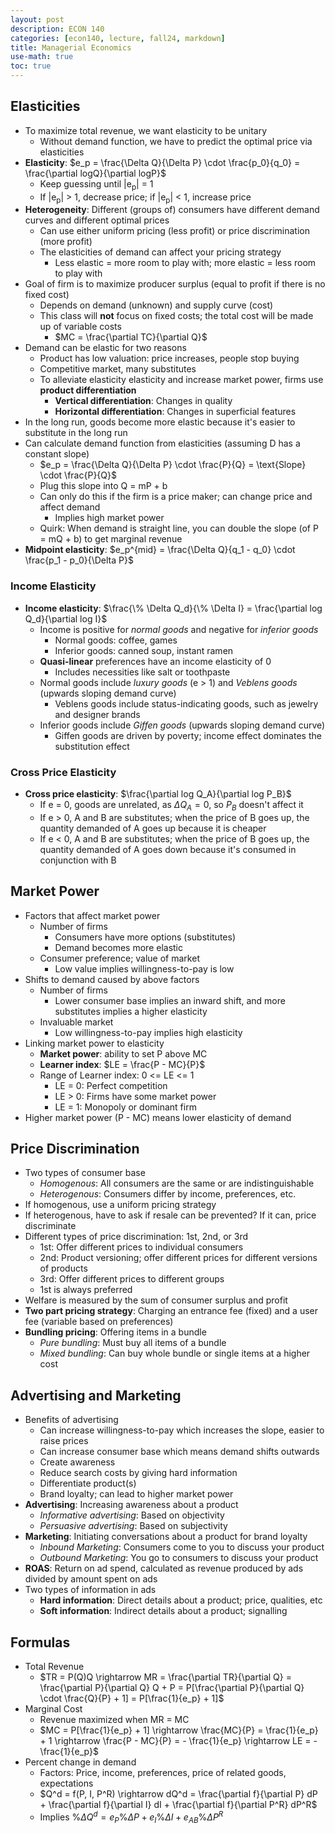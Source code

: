 ```yaml
---
layout: post
description: ECON 140
categories: [econ140, lecture, fall24, markdown]
title: Managerial Economics
use-math: true
toc: true
---
```


## Elasticities

- To maximize total revenue, we want elasticity to be unitary
    - Without demand function, we have to predict the optimal price via elasticities
- **Elasticity**: $e_p = \frac{\Delta Q}{\Delta P} \cdot \frac{p_0}{q_0} = \frac{\partial logQ}{\partial logP}$
    - Keep guessing until \|e<sub>p</sub>\| = 1
    - If \|e<sub>p</sub>\| > 1, decrease price; if \|e<sub>p</sub>\| < 1, increase price
- **Heterogeneity**: Different (groups of) consumers have different demand curves and different optimal prices
    - Can use either uniform pricing (less profit) or price discrimination (more profit)
    - The elasticities of demand can affect your pricing strategy
        - Less elastic = more room to play with; more elastic = less room to play with
- Goal of firm is to maximize producer surplus (equal to profit if there is no fixed cost)
    - Depends on demand (unknown) and supply curve (cost)
    - This class will **not** focus on fixed costs; the total cost will be made up of variable costs
        - $MC = \frac{\partial TC}{\partial Q}$
- Demand can be elastic for two reasons
    - Product has low valuation: price increases, people stop buying
    - Competitive market, many substitutes
    - To alleviate elasticity elasticity and increase market power, firms use **product differentiation**
        - **Vertical differentiation**: Changes in quality
        - **Horizontal differentiation**: Changes in superficial features
- In the long run, goods become more elastic because it's easier to substitute in the long run
- Can calculate demand function from elasticities (assuming D has a constant slope)
    - $e_p = \frac{\Delta Q}{\Delta P} \cdot \frac{P}{Q} = \text{Slope} \cdot \frac{P}{Q}$
    - Plug this slope into Q = mP + b
    - Can only do this if the firm is a price maker; can change price and affect demand
        - Implies high market power
    - Quirk: When demand is straight line, you can double the slope (of P = mQ + b) to get marginal revenue
- **Midpoint elasticity**: $e_p^{mid} = \frac{\Delta Q}{q_1 - q_0} \cdot \frac{p_1 - p_0}{\Delta P}$

### Income Elasticity
- **Income elasticity**: $\frac{\% \Delta Q_d}{\% \Delta I} = \frac{\partial log Q_d}{\partial log I}$
    - Income is positive for *normal goods* and negative for *inferior goods*
        - Normal goods: coffee, games
        - Inferior goods: canned soup, instant ramen
    - **Quasi-linear** preferences have an income elasticity of 0
        - Includes necessities like salt or toothpaste
    - Normal goods include *luxury goods* (e > 1) and *Veblens goods* (upwards sloping demand curve)
        - Veblens goods include status-indicating goods, such as jewelry and designer brands
    - Inferior goods include *Giffen goods* (upwards sloping demand curve)
        - Giffen goods are driven by poverty; income effect dominates the substitution effect

### Cross Price Elasticity
- **Cross price elasticity**: $\frac{\partial log Q_A}{\partial log P_B}$
    - If e = 0, goods are unrelated, as $\Delta Q_A = 0$, so $P_B$ doesn't affect it
    - If e > 0, A and B are substitutes; when the price of B goes up, the quantity demanded of A goes up because it is cheaper
    - If e < 0, A and B are substitutes; when the price of B goes up, the quantity demanded of A goes down because it's consumed in conjunction with B

## Market Power

- Factors that affect market power
    - Number of firms
        - Consumers have more options (substitutes)
        - Demand becomes more elastic
    - Consumer preference; value of market
        - Low value implies willingness-to-pay is low
- Shifts to demand caused by above factors
    - Number of firms
        - Lower consumer base implies an inward shift, and more substitutes implies a higher elasticity
    - Invaluable market
        - Low willingness-to-pay implies high elasticity
- Linking market power to elasticity
    - **Market power**: ability to set P above MC
    - **Learner index**: $LE = \frac{P - MC}{P}$
    - Range of Learner index: 0 <= LE <= 1
        - LE = 0: Perfect competition
        - LE > 0: Firms have some market power
        - LE = 1: Monopoly or dominant firm
- Higher market power (P - MC) means lower elasticity of demand

## Price Discrimination
- Two types of consumer base
    - *Homogenous*: All consumers are the same or are indistinguishable
    - *Heterogenous*: Consumers differ by income, preferences, etc.
- If homogenous, use a uniform pricing strategy
- If heterogenous, have to ask if resale can be prevented? If it can, price discriminate
- Different types of price discrimination: 1st, 2nd, or 3rd
    - 1st: Offer different prices to individual consumers
    - 2nd: Product versioning; offer different prices for different versions of products
    - 3rd: Offer different prices to different groups
    - 1st is always preferred
- Welfare is measured by the sum of consumer surplus and profit
- **Two part pricing strategy**: Charging an entrance fee (fixed) and a user fee (variable based on preferences)
- **Bundling pricing**: Offering items in a bundle
    - *Pure bundling*: Must buy all items of a bundle
    - *Mixed bundling*: Can buy whole bundle or single items at a higher cost

## Advertising and Marketing

- Benefits of advertising
    - Can increase willingness-to-pay which increases the slope, easier to raise prices
    - Can increase consumer base which means demand shifts outwards
    - Create awareness
    - Reduce search costs by giving hard information
    - Differentiate product(s)
    - Brand loyalty; can lead to higher market power
- **Advertising**: Increasing awareness about a product
    - *Informative advertising*: Based on objectivity
    - *Persuasive advertising*: Based on subjectivity
- **Marketing**: Initiating conversations about a product for brand loyalty
    - *Inbound Marketing*: Consumers come to you to discuss your product
    - *Outbound Marketing*: You go to consumers to discuss your product
- **ROAS**: Return on ad spend, calculated as revenue produced by ads divided by amount spent on ads
- Two types of information in ads
    - **Hard information**: Direct details about a product; price, qualities, etc
    - **Soft information**: Indirect details about a product; signalling


## Formulas

- Total Revenue
    - $TR = P(Q)Q \rightarrow MR = \frac{\partial TR}{\partial Q} = \frac{\partial P}{\partial Q} Q + P = P[\frac{\partial P}{\partial Q} \cdot \frac{Q}{P} + 1] = P[\frac{1}{e_p} + 1]$
- Marginal Cost
    - Revenue maximized when MR = MC
    - $MC = P[\frac{1}{e_p} + 1] \rightarrow \frac{MC}{P} = \frac{1}{e_p} + 1 \rightarrow \frac{P - MC}{P} = - \frac{1}{e_p} \rightarrow LE = - \frac{1}{e_p}$
- Percent change in demand
    - Factors: Price, income, preferences, price of related goods, expectations
    - $Q^d = f(P, I, P^R) \rightarrow dQ^d = \frac{\partial f}{\partial P} dP + \frac{\partial f}{\partial I} dI + \frac{\partial f}{\partial P^R} dP^R$
    - Implies $\% \Delta Q^d = e_P \% \Delta P + e_I \% \Delta I + e_{AB} \% \Delta P^R$

